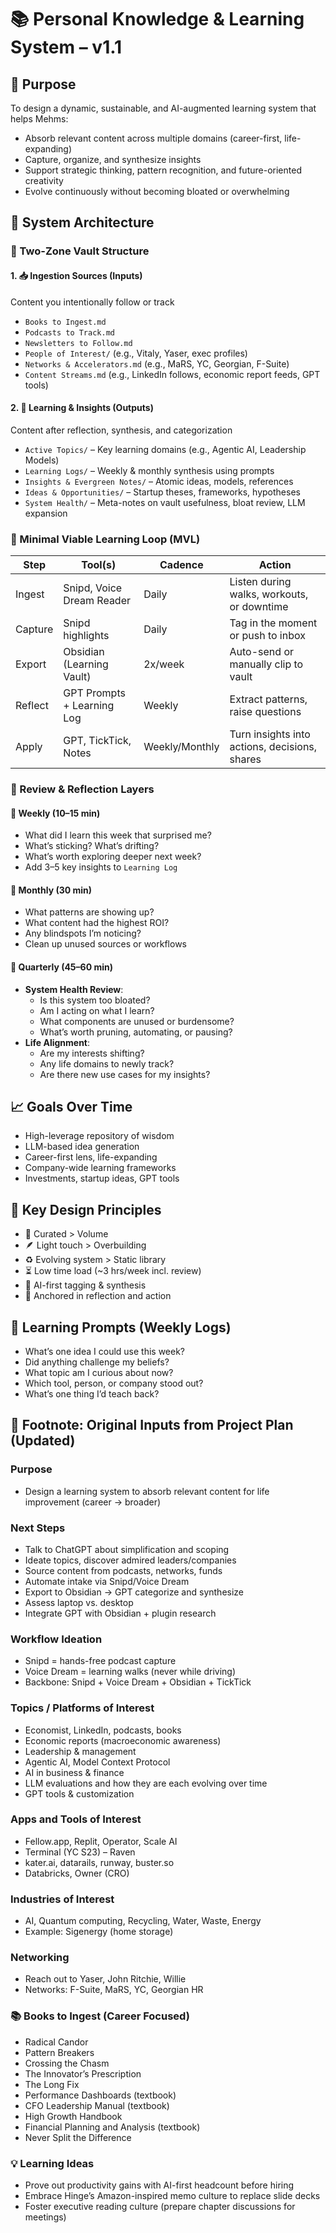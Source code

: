 
# 📚 Personal Knowledge & Learning System – v1.1

## 🎯 Purpose
To design a dynamic, sustainable, and AI-augmented learning system that helps Mehms:
- Absorb relevant content across multiple domains (career-first, life-expanding)
- Capture, organize, and synthesize insights
- Support strategic thinking, pattern recognition, and future-oriented creativity
- Evolve continuously without becoming bloated or overwhelming

## 🧠 System Architecture

### 🔀 Two-Zone Vault Structure

#### 1. 📥 Ingestion Sources (Inputs)
Content you intentionally follow or track

- `Books to Ingest.md`
- `Podcasts to Track.md`
- `Newsletters to Follow.md`
- `People of Interest/` (e.g., Vitaly, Yaser, exec profiles)
- `Networks & Accelerators.md` (e.g., MaRS, YC, Georgian, F-Suite)
- `Content Streams.md` (e.g., LinkedIn follows, economic report feeds, GPT tools)

#### 2. 📘 Learning & Insights (Outputs)
Content after reflection, synthesis, and categorization

- `Active Topics/` – Key learning domains (e.g., Agentic AI, Leadership Models)
- `Learning Logs/` – Weekly & monthly synthesis using prompts
- `Insights & Evergreen Notes/` – Atomic ideas, models, references
- `Ideas & Opportunities/` – Startup theses, frameworks, hypotheses
- `System Health/` – Meta-notes on vault usefulness, bloat review, LLM expansion

### 🔁 Minimal Viable Learning Loop (MVL)

| Step     | Tool(s)               | Cadence   | Action                                      |
|----------|-----------------------|-----------|---------------------------------------------|
| Ingest   | Snipd, Voice Dream Reader | Daily     | Listen during walks, workouts, or downtime |
| Capture  | Snipd highlights      | Daily     | Tag in the moment or push to inbox          |
| Export   | Obsidian (Learning Vault) | 2x/week  | Auto-send or manually clip to vault         |
| Reflect  | GPT Prompts + Learning Log | Weekly | Extract patterns, raise questions           |
| Apply    | GPT, TickTick, Notes  | Weekly/Monthly | Turn insights into actions, decisions, shares |

### 🔁 Review & Reflection Layers

#### 🔹 Weekly (10–15 min)
- What did I learn this week that surprised me?
- What’s sticking? What’s drifting?
- What’s worth exploring deeper next week?
- Add 3–5 key insights to `Learning Log`

#### 🔹 Monthly (30 min)
- What patterns are showing up?
- What content had the highest ROI?
- Any blindspots I’m noticing?
- Clean up unused sources or workflows

#### 🔹 Quarterly (45–60 min)
- **System Health Review**:
  - Is this system too bloated?
  - Am I acting on what I learn?
  - What components are unused or burdensome?
  - What’s worth pruning, automating, or pausing?
- **Life Alignment**:
  - Are my interests shifting?
  - Any life domains to newly track?
  - Are there new use cases for my insights?

## 📈 Goals Over Time

- High-leverage repository of wisdom
- LLM-based idea generation
- Career-first lens, life-expanding
- Company-wide learning frameworks
- Investments, startup ideas, GPT tools

## 🔎 Key Design Principles

- 🧠 Curated > Volume
- 🪶 Light touch > Overbuilding
- ♻️ Evolving system > Static library
- ⏳ Low time load (~3 hrs/week incl. review)
- 🤖 AI-first tagging & synthesis
- 🎯 Anchored in reflection and action

## 🧠 Learning Prompts (Weekly Logs)

- What’s one idea I could use this week?
- Did anything challenge my beliefs?
- What topic am I curious about now?
- Which tool, person, or company stood out?
- What’s one thing I’d teach back?

## 📝 Footnote: Original Inputs from Project Plan (Updated)

### Purpose
- Design a learning system to absorb relevant content for life improvement (career → broader)

### Next Steps
- Talk to ChatGPT about simplification and scoping
- Ideate topics, discover admired leaders/companies
- Source content from podcasts, networks, funds
- Automate intake via Snipd/Voice Dream
- Export to Obsidian → GPT categorize and synthesize
- Assess laptop vs. desktop
- Integrate GPT with Obsidian + plugin research

### Workflow Ideation
- Snipd = hands-free podcast capture
- Voice Dream = learning walks (never while driving)
- Backbone: Snipd + Voice Dream + Obsidian + TickTick

### Topics / Platforms of Interest
- Economist, LinkedIn, podcasts, books
- Economic reports (macroeconomic awareness)
- Leadership & management
- Agentic AI, Model Context Protocol
- AI in business & finance
- LLM evaluations and how they are each evolving over time
- GPT tools & customization

### Apps and Tools of Interest
- Fellow.app, Replit, Operator, Scale AI
- Terminal (YC S23) – Raven
- kater.ai, datarails, runway, buster.so
- Databricks, Owner (CRO)

### Industries of Interest
- AI, Quantum computing, Recycling, Water, Waste, Energy
- Example: Sigenergy (home storage)

### Networking
- Reach out to Yaser, John Ritchie, Willie
- Networks: F-Suite, MaRS, YC, Georgian HR

### 📚 Books to Ingest (Career Focused)
- Radical Candor
- Pattern Breakers
- Crossing the Chasm
- The Innovator’s Prescription
- The Long Fix
- Performance Dashboards (textbook)
- CFO Leadership Manual (textbook)
- High Growth Handbook
- Financial Planning and Analysis (textbook)
- Never Split the Difference

### 💡 Learning Ideas
- Prove out productivity gains with AI-first headcount before hiring
- Embrace Hinge’s Amazon-inspired memo culture to replace slide decks
- Foster executive reading culture (prepare chapter discussions for meetings)
